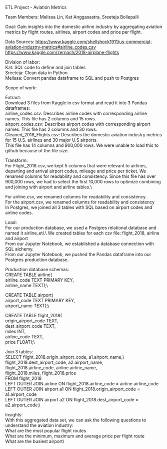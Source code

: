 ETL Project - Aviation Metrics

Team Members:
Melissa Lin,
Kat Anggasastra,
Sreeteja Bollepalli

Goal: Gain insights into the domestic airline industry by aggregating aviation metrics by flight routes, airlines, airport codes and price per flight.

Data Sources:
https://www.kaggle.com/shellshock1911/us-commercial-aviation-industry-metrics#airline_codes.csv
https://www.kaggle.com/zernach/2018-airplane-flights


Division of labor:  
Kat: SQL code to define and join tables \
Sreeteja: Clean data in Python \
Melissa: Convert pandas dataframe to SQL and push to Postgres 

Scope of work:

Extract:\
Download 3 files from Kaggle in csv format and read it into 3 Pandas dataframes:\
airline_codes.csv: Describes airline codes with corresponding airline names. This file has 2 columns and 15 rows.\
airport_codes.csv: Describes airport codes with corresponding airport names. This file has 2 columns and 30 rows.\
Cleaned_2018_Flights.csv: Describes the domestic aviation industry metrics for 15 U.S. airlines and 30 major U.S airports.  
This file has 14 columns and 900,000 rows. We were unable to load this to github because of the file size.
 

Transform:\
For Flight_2018.csv, we kept 5 columns that were relevant to airlines, departing and arrival airport codes, mileage and price per ticket. 
We renamed columns for readability and consistency. Since this file has over 900,000 rows, we had to select the first 10,000 rows to optimize combining and joining with airport and airline tables.\

For airline.csv, we renamed columns for readability and consistency.\
For the airport.csv, we renamed columns for readability and consistency\
In Postgres, we joined all 3 tables with SQL based on airport codes and airline codes.

Load:\
For our production database, we used a Postgres relational database and named it airline_etl.\ 
We created tables for each csv file:  flight_2018, airline and airport\
From our Jupyter Notebook, we established a database connection with SQL alchemy.\
From our Jupyter Notebook, we pushed the Pandas dataframe into our Postgres production database.

Production database schemas:\
CREATE TABLE airline(\
	airline_code TEXT PRIMARY KEY,\
	airline_name TEXT);\

CREATE TABLE airport(\
	airport_code TEXT PRIMARY KEY,\
	airport_name TEXT);\

CREATE TABLE flight_2018(\
	origin_airport_code TEXT,\
	dest_airport_code TEXT,\
	miles INT,\
	airline_code TEXT,\
	price FLOAT);\

Join 3 tables:\
SELECT flight_2018.origin_airport_code, a1.airport_name,\ 
	flight_2018.dest_airport_code, a2.airport_name,\
	flight_2018.airline_code, airline.airline_name,\
	flight_2018.miles, flight_2018.price\
FROM flight_2018\
LEFT OUTER JOIN airline ON flight_2018.airline_code = airline.airline_code\
LEFT OUTER JOIN airport a1 ON flight_2018.origin_airport_code = a1.airport_code\
LEFT OUTER JOIN airport a2 ON flight_2018.dest_airport_code = a2.airport_code;\


Insights:\
With this aggregated data set, we can ask the following questions to understand the aviation industry:\
What are the most popular flight routes\
What are the minimum, maximum and average price per flight route\
What are the busiest airport\




